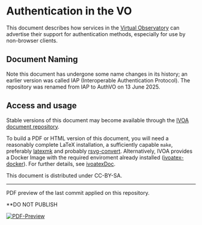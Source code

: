 # Authentication in the VO

This document describes how services in the
[Virtual Observatory](https://ivoa.net)
can advertise their support for authentication methods,
especially for use by non-browser clients.

## Document Naming

Note this document has undergone some name changes in its history;
an earlier version was called IAP (Interoperable Authentication Protocol).
The repository was renamed from IAP to AuthVO on 13 June 2025.

## Access and usage

Stable versions of this document may become available through the
[IVOA document repository](http://ivoa.net/documents/).

To build a PDF or HTML version of this document, you will need a reasonably
complete LaTeX installation, a sufficiently capable `make`, preferably
[latexmk](https://personal.psu.edu/~jcc8/software/latexmk/) and probably
[rsvg-convert](https://wiki.gnome.org/Projects/LibRsvg). Alternatively, IVOA
provides a Docker Image with the required enviroment already installed
([ivoatex-docker](https://github.com/ivoa/ivoatex-docker)). For further
details, see [ivoatexDoc](https://ivoa.net/documents/Notes/IVOATexDoc/).

This document is distributed under CC-BY-SA.
__________________________________________________________
PDF preview of the last commit applied on this repository.

**DO NOT PUBLISH

[![PDF-Preview](https://img.shields.io/badge/Preview-PDF-blue)](../../releases/download/auto-pdf-preview/AuthVO-draft.pdf)

